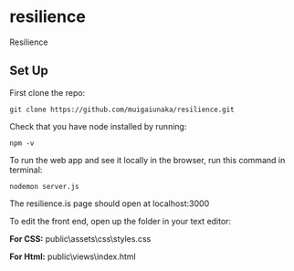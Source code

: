 # resilience
Resilience

## Set Up

First clone the repo:
```
git clone https://github.com/muigaiunaka/resilience.git
```
Check that you have node installed by running:
```
npm -v
```
To run the web app and see it locally in the browser, run this command in terminal:
```
nodemon server.js
```

The resilience.is page should open at localhost:3000

To edit the front end, open up the folder in your text editor:

**For CSS:** public\assets\css\styles.css

**For Html:** public\views\index.html


